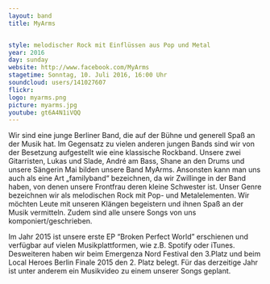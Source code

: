 ```yaml
---
layout: band
title: MyArms


style: melodischer Rock mit Einflüssen aus Pop und Metal
year: 2016
day: sunday
website: http://www.facebook.com/MyArms
stagetime: Sonntag, 10. Juli 2016, 16:00 Uhr
soundcloud: users/141027607
flickr:
logo: myarms.png
picture: myarms.jpg
youtube: gt6A4N1iVQQ
---
```

Wir sind eine junge Berliner Band, die auf der Bühne und generell Spaß an der Musik hat. Im Gegensatz zu vielen anderen jungen Bands sind wir von der Besetzung aufgestellt wie eine klassische Rockband. Unsere zwei Gitarristen, Lukas und Slade, André am Bass, Shane an den Drums und unsere Sängerin Mai bilden unsere Band MyArms. Ansonsten kann man uns auch als eine Art „familyband“ bezeichnen, da wir Zwillinge in der Band haben, von denen unsere Frontfrau deren kleine Schwester ist.
Unser Genre bezeichnen wir als melodischen Rock mit Pop- und Metalelementen. Wir möchten Leute mit unseren Klängen begeistern und ihnen Spaß an der Musik vermitteln. Zudem sind alle unsere Songs von uns komponiert/geschrieben.

Im Jahr 2015 ist unsere erste EP “Broken Perfect World” erschienen und verfügbar auf vielen Musikplattformen, wie z.B. Spotify oder iTunes. Desweiteren haben wir beim Emergenza Nord Festival den 3.Platz und beim Local Heroes Berlin Finale 2015 den 2. Platz belegt. Für das derzeitige Jahr ist unter anderem ein Musikvideo zu einem unserer Songs geplant.
